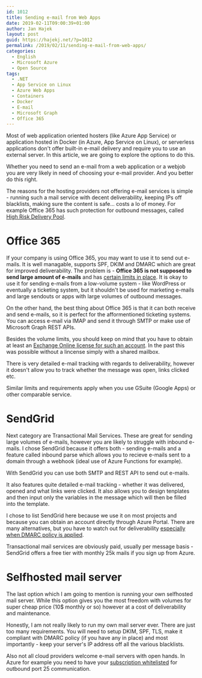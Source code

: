```yaml
---
id: 1012
title: Sending e-mail from Web Apps
date: 2019-02-11T09:00:39+01:00
author: Jan Hajek
layout: post
guid: https://hajekj.net/?p=1012
permalink: /2019/02/11/sending-e-mail-from-web-apps/
categories:
  - English
  - Microsoft Azure
  - Open Source
tags:
  - .NET
  - App Service on Linux
  - Azure Web Apps
  - Containers
  - Docker
  - E-mail
  - Microsoft Graph
  - Office 365
---
```


<p>Most of web application oriented hosters (like Azure App Service) or application hosted in Docker (in Azure, App Service on Linux), or serverless applications don't offer built-in e-mail delivery and require you to use an external server. In this article, we are going to explore the options to do this.</p>



<!--more-->



<p>Whether you need to send an e-mail from a web application or a webjob you are very likely in need of choosing your e-mail provider. And you better do this right.</p>



<p>The reasons for the hosting providers not offering e-mail services is simple - running such a mail service with decent deliverability, keeping IPs off blacklists, making sure the content is safe... costs a lo of money. For example Office 365 has such protection for outbound messages, called <a href="https://docs.microsoft.com/en-us/office365/securitycompliance/high-risk-delivery-pool-for-outbound-messages">High Risk Delivery Pool</a>.</p>



<h1>Office 365</h1>



<p>If your company is using Office 365, you may want to use it to send out e-mails. It is well managable, supports SPF, DKIM and DMARC which are great for improved deliverability. The problem is - <strong>Office 365 is not supposed to send large amount of e-mails</strong> and has <a href="https://docs.microsoft.com/en-us/office365/servicedescriptions/exchange-online-service-description/exchange-online-limits#receiving-and-sending-limits">certain limits in place</a>. It is okay to use it for sending e-mails from a low-volume system - like WordPress or eventually a ticketing system, but it shouldn't be used for marketing e-mails and large sendouts or apps with large volumes of outbound messages.</p>



<p>On the other hand, the best thing about Office 365 is that it can both receive and send e-mails, so it is perfect for the afformentioned ticketing systems. You can access e-mail via IMAP and send it through SMTP or make use of Microsoft Graph REST APIs.</p>



<p>Besides the volume limits, you should keep on mind that you have to obtain at least an <a href="https://docs.microsoft.com/en-us/exchange/mail-flow-best-practices/how-to-set-up-a-multifunction-device-or-application-to-send-email-using-office-3#option-1-recommended-authenticate-your-device-or-application-directly-with-an-office-365-mailbox-and-send-mail-using-smtp-client-submission">Exchange Online license for such an account</a>. In the past this was possible without a lincense simply with a shared mailbox.</p>



<p>There is very detailed e-mail tracking with regards to deliverability, however it doesn't allow you to track whether the message was open, links clicked etc.</p>



<p>Similar limits and requirements apply when you use GSuite (Google Apps) or other comparable service.</p>



<h1>SendGrid</h1>



<p>Next category are Transactional Mail Services. These are great for sending large volumes of e-mails, however you are likely to struggle with inbound e-mails. I chose SendGrid because it offers both - sending e-mails and a feature called inbound parse which allows you to recieve e-mails sent to a domain through a webhook (ideal use of Azure Functions for example).</p>



<p>With SendGrid you can use both SMTP and REST API to send out e-mails.</p>



<p>It also features quite detailed e-mail tracking - whether it was delivered, opened and what links were clicked. It also allows you to design tenplates and then input only the variables in the message which will then be filled into the template.</p>



<p>I chose to list SendGrid here because we use it on most projects and because you can obtain an account directly through Azure Portal. There are many alternatives, but you have to watch out for deliverability <a href="https://blog.thenetw.org/2019/01/23/sendgrid-forwarding-and-dmarc-policy/">especially when DMARC policy is applied</a>.</p>



<p>Transactional mail services are obviously paid, usually per message basis - SendGrid offers a free tier with monthly 25k mails if you sign up from Azure.</p>



<h1>Selfhosted mail server</h1>



<p>The last option which I am going to mention is running your own selfhosted mail server. While this option gives you the most freedom with volumes for super cheap price (10$ monthly or so) however at a cost of deliverability and maintenance.</p>



<p>Honestly, I am not really likely to run my own mail server ever. There are just too many requirements. You will need to setup DKIM, SPF, TLS, make it compliant with DMARC policy (if you have any in place) and most importantly - keep your server's IP address off all the various blacklists.</p>



<p>Also not all cloud providers welcome e-mail servers with open hands. In Azure for example you need to have your <a href="https://blogs.msdn.microsoft.com/mast/2017/11/15/enhanced-azure-security-for-sending-emails-november-2017-update/">subscription whitelisted</a> for outbound port 25 communication.</p>
